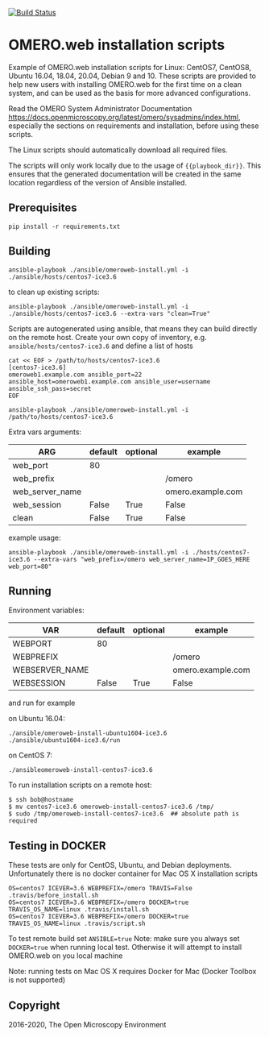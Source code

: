 [![Build Status](https://travis-ci.org/ome/omeroweb-install.svg?branch=master)](https://travis-ci.org/ome/omeroweb-install)


OMERO.web installation scripts
==============================

Example of OMERO.web installation scripts for Linux: CentOS7, CentOS8, Ubuntu 16.04, 18.04, 20.04, Debian 9 and 10.
These scripts are provided to help new users with installing OMERO.web for the
first time on a clean system, and can be used as the basis for more advanced
configurations.

Read the OMERO System Administrator Documentation https://docs.openmicroscopy.org/latest/omero/sysadmins/index.html,
especially the sections on requirements and installation, before using these scripts.

The Linux scripts should automatically download all required files.

The scripts will only work locally due to the usage of ``{{playbook_dir}}``.
This ensures that the generated documentation will be created in the same location
regardless of the version of Ansible installed.

Prerequisites
-------------

    pip install -r requirements.txt


Building
--------

    ansible-playbook ./ansible/omeroweb-install.yml -i ./ansible/hosts/centos7-ice3.6

to clean up existing scripts:

    ansible-playbook ./ansible/omeroweb-install.yml -i ./ansible/hosts/centos7-ice3.6 --extra-vars "clean=True"

Scripts are autogenerated using ansible, that means they can build directly on the remote host.
Create your own copy of inventory, e.g. `ansible/hosts/centos7-ice3.6`  and define a list of hosts

    cat << EOF > /path/to/hosts/centos7-ice3.6
    [centos7-ice3.6]
    omeroweb1.example.com ansible_port=22 ansible_host=omeroweb1.example.com ansible_user=username ansible_ssh_pass=secret
    EOF

    ansible-playbook ./ansible/omeroweb-install.yml -i /path/to/hosts/centos7-ice3.6


Extra vars arguments:

| ARG                | default | optional                | example                  |
|--------------------|---------|-------------------------|--------------------------|
| web_port           | 80      |                         |                          |
| web_prefix         |         |                         | /omero                   |
| web_server_name    |         |                         | omero.example.com        |
| web_session        | False   | True|False              |                          |
| clean              | False   | True|False              |                          |

example usage:

    ansible-playbook ./ansible/omeroweb-install.yml -i ./hosts/centos7-ice3.6 --extra-vars "web_prefix=/omero web_server_name=IP_GOES_HERE web_port=80"

Running
-------

Environment variables:

| VAR            | default | optional                | example                  |
|----------------|---------|-------------------------|--------------------------|
| WEBPORT        | 80      |                         |                          |
| WEBPREFIX      |         |                         | /omero                   |
| WEBSERVER_NAME |         |                         | omero.example.com        |
| WEBSESSION     | False   | True|False              |                          |


and run for example

on Ubuntu 16.04:

    ./ansible/omeroweb-install-ubuntu1604-ice3.6
    ./ansible/ubuntu1604-ice3.6/run

on CentOS 7:

    ./ansibleomeroweb-install-centos7-ice3.6

To run installation scripts on a remote host:

    $ ssh bob@hostname
    $ mv centos7-ice3.6 omeroweb-install-centos7-ice3.6 /tmp/
    $ sudo /tmp/omeroweb-install-centos7-ice3.6  ## absolute path is required


Testing in DOCKER
-----------------

These tests are only for CentOS, Ubuntu, and Debian deployments. Unfortunately there is no docker container for Mac OS X installation scripts

    OS=centos7 ICEVER=3.6 WEBPREFIX=/omero TRAVIS=False .travis/before_install.sh
    OS=centos7 ICEVER=3.6 WEBPREFIX=/omero DOCKER=true TRAVIS_OS_NAME=linux .travis/install.sh
    OS=centos7 ICEVER=3.6 WEBPREFIX=/omero DOCKER=true TRAVIS_OS_NAME=linux .travis/script.sh 
 
To test remote build set `ANSIBLE=true`
Note: make sure you always set `DOCKER=true` when running local test. Otherwise it will attempt to install OMERO.web on you local machine

Note: running tests on Mac OS X requires Docker for Mac (Docker Toolbox is not supported)

Copyright
---------

2016-2020, The Open Microscopy Environment
